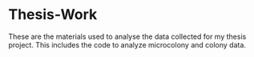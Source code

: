# Thesis-Work
These are the materials used to analyse the data collected for my thesis project. This includes the code to analyze microcolony and colony data.
